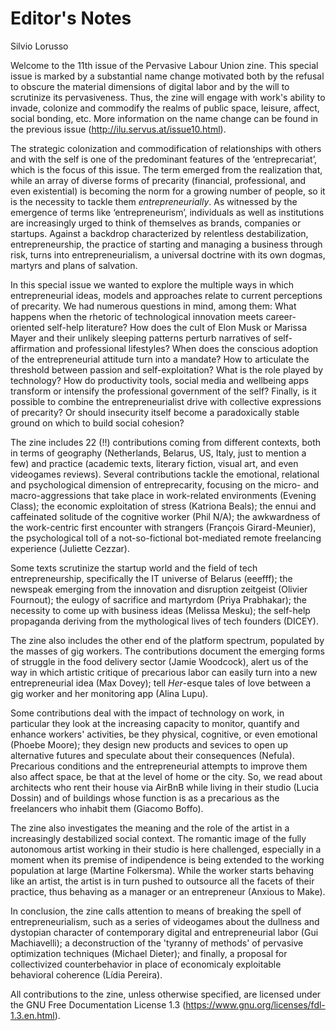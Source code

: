 # Editor's Notes

Silvio Lorusso

Welcome to the 11th issue of the Pervasive Labour Union zine. This special issue is marked by a substantial name change motivated both by the refusal to obscure the material dimensions of digital labor and by the will to scrutinize its pervasiveness. Thus, the zine will engage with work's ability to invade, colonize and commodify the realms of public space, leisure, affect, social bonding, etc. More information on the name change can be found in the previous issue (http://ilu.servus.at/issue10.html).  

The strategic colonization and commodification of relationships with others and with the self is one of the predominant features of the ‘entreprecariat’, which is the focus of this issue. The term emerged from the realization that, while an array of diverse forms of precarity (financial, professional, and even existential) is becoming the norm for a growing number of people, so it is the necessity to tackle them *entrepreneurially*. As witnessed by the emergence of terms like ‘entrepreneurism’, individuals as well as institutions are increasingly urged to think of themselves as brands, companies or startups. Against a backdrop characterized by relentless destabilization, entrepreneurship, the practice of starting and managing a business through risk, turns into entrepreneurialism, a universal doctrine with its own dogmas, martyrs and plans of salvation.

In this special issue we wanted to explore the multiple ways in which entrepreneurial ideas, models and approaches relate to current perceptions of precarity. We had numerous questions in mind, among them: What happens when the rhetoric of technological innovation meets career-oriented self-help literature? How does the cult of Elon Musk or Marissa Mayer and their unlikely sleeping patterns perturb narratives of self-affirmation and professional lifestyles? When does the conscious adoption of the entrepreneurial attitude turn into a mandate? How to articulate the threshold between passion and self-exploitation? What is the role played by technology? How do productivity tools, social media and wellbeing apps transform or intensify the professional government of the self? Finally, is it possible to combine the entrepreneurialist drive with collective expressions of precarity? Or should insecurity itself become a paradoxically stable ground on which to build social cohesion?

The zine includes 22 (!!) contributions coming from different contexts, both in terms of geography (Netherlands, Belarus, US, Italy, just to mention a few) and practice (academic texts, literary fiction, visual art, and even videogames reviews). Several contributions tackle the emotional, relational and psychological dimension of entreprecarity, focusing on the micro- and macro-aggressions that take place in work-related environments (Evening Class); the economic exploitation of stress (Katriona Beals); the ennui and caffeinated solitude of the cognitive worker (Phil N/A); the awkwardness of the work-centric first encounter with strangers (François Girard-Meunier), the psychological toll of a not-so-fictional bot-mediated remote freelancing experience (Juliette Cezzar).  

Some texts scrutinize the startup world and the field of tech entrepreneurship, specifically the IT universe of Belarus (eeefff); the newspeak emerging from the innovation and disruption zeitgeist (Olivier Fournout); the eulogy of sacrifice and martyrdom (Priya Prabhakar); the necessity to come up with business ideas (Melissa Mesku); the self-help propaganda deriving from the mythological lives of tech founders (DICEY).

The zine also includes the other end of the platform spectrum, populated by the masses of gig workers. The contributions document the emerging forms of struggle in the food delivery sector (Jamie Woodcock), alert us of the way in which artistic critique of precarious labor can easily turn into a new entrepreneurial idea (Max Dovey); tell *Her*-esque tales of love between a gig worker and her monitoring app (Alina Lupu). 

Some contributions deal with the impact of technology on work, in particular they look at the increasing capacity to monitor, quantify and enhance workers' activities, be they physical, cognitive, or even emotional (Phoebe Moore); they design new products and sevices to open up alternative futures and speculate about their consequences (Nefula). Precarious conditions and the entrepreneurial attempts to improve them also affect space, be that at the level of home or the city. So, we read about architects who rent their house via AirBnB while living in their studio (Lucia Dossin) and of buildings whose function is as a precarious as the freelancers who inhabit them (Giacomo Boffo).

The zine also investigates the meaning and the role of the artist in a increasingly destabilized social context. The romantic image of the fully autonomous artist working in their studio is here challenged, especially in a moment when its premise of indipendence is being extended to the working population at large (Martine Folkersma). While the worker starts behaving like an artist, the artist is in turn pushed to outsource all the facets of their practice, thus behaving as a manager or an entrepreneur (Anxious to Make).

In conclusion, the zine calls attention to means of breaking the spell of entrepreneurialism, such as a series of videogames about the dullness and dystopian character of contemporary digital and entrepreneurial labor (Gui Machiavelli); a deconstruction of the 'tyranny of methods' of pervasive optimization techniques (Michael Dieter); and finally, a proposal for collectivized counterbehavior in place of economicaly exploitable behavioral coherence (Lídia Pereira).

All contributions to the zine, unless otherwise specified, are licensed under the GNU Free Documentation License 1.3 (https://www.gnu.org/licenses/fdl-1.3.en.html).
